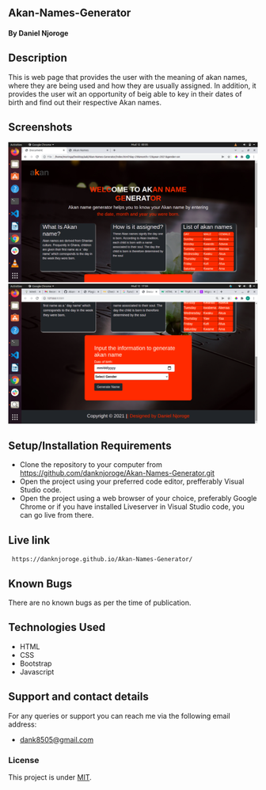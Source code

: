 ## Akan-Names-Generator
#### By Daniel Njoroge
## Description
This is web  page that provides the user with the meaning of akan names, where they are being used and how they are usually assigned. In addition, it provides the user wit an opportunity of beig able to key in their dates of birth and find out their respective Akan names.
## Screenshots
<img src="images/Screenshot from 2021-12-12 00-05-14.png" alt="">
<img src="images/Screenshot from 2021-12-12 17-04-49.png" alt="">

## Setup/Installation Requirements
* Clone the repository to your computer from 
     https://github.com/danknjoroge/Akan-Names-Generator.git
* Open the project using your preferred code editor, prefferably Visual Studio code.
* Open the project using a web browser of your choice, preferably Google Chrome or if you have installed Liveserver in Visual Studio code, you can go live from there.
## Live link
     https://danknjoroge.github.io/Akan-Names-Generator/
## Known Bugs
There are no known bugs as per the time of publication. 
## Technologies Used
* HTML
* CSS
* Bootstrap
* Javascript

## Support and contact details
For any queries or support you can reach me via the following email address:
* dank8505@gmail.com
### License
This project is under [MIT](LICENSE).
